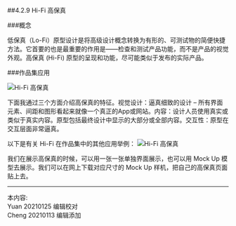 
##4.2.9 Hi-Fi 高保真

###概念

低保真（Lo-Fi）原型设计是将高级设计概念转换为有形的、可测试物的简便快捷方法。它首要的也是最重要的作用是——检查和测试产品功能，而不是产品的视觉外观。高保真 (Hi-Fi) 原型的呈现和功能，尽可能类似于发布的实际产品。


###作品集应用

![ Hi-Fi 高保真 ](http://kitpic.makebi.net/2021/social_15.jpg)

下面我通过三个方面介绍高保真的特征。视觉设计：逼真细致的设计 – 所有界面元素、间距和图形看起来就像一个真正的App或网站。内容：设计人员使用真实或类似于真实内容。原型包括最终设计中显示的大部分或全部内容。交互性：原型在交互层面非常逼真。


以下是有关 Hi-Fi 在作品集中的其他应用举例：
![ Hi-Fi 高保真 ](http://kitpic.makebi.net/2021/social_16.jpg)

我们在展示高保真的时候，可以用一张一张单独界面展示，也可以用 Mock Up 模型去展示。我们可以在网上下载对应尺寸的 Mock Up 样机，把自己的高保真页面贴上去。


---
本内容:    
Yuan 20210125 编辑校对  
Cheng 20210113 编辑添加
